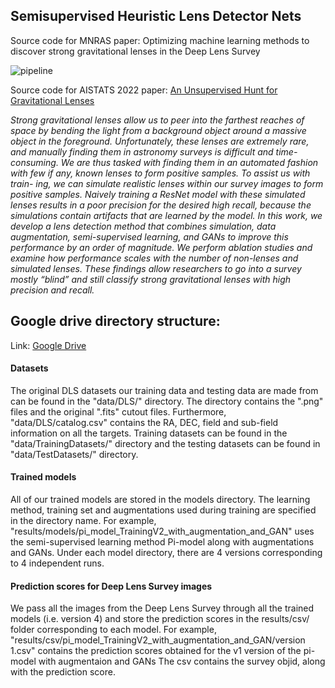 ## Semisupervised Heuristic Lens Detector Nets

Source code for MNRAS paper: Optimizing machine learning methods to discover strong gravitational
lenses in the Deep Lens Survey

![pipeline](https://user-images.githubusercontent.com/37102188/198930167-1d22c5ec-a028-461e-be40-29d9c3453a7e.png)

Source code for AISTATS 2022 paper: [An Unsupervised Hunt for Gravitational Lenses](https://arxiv.org/abs/2210.11681)

*Strong gravitational lenses allow us to peer into the farthest reaches of space by bending the light from a background object around a massive object in the foreground. Unfortunately, these lenses are extremely rare, and manually finding them in astronomy surveys is difficult and time-consuming. We are thus tasked with finding them in an automated fashion with few if any, known lenses to form positive samples. To assist us with train- ing, we can simulate realistic lenses within our survey images to form positive samples. Naively training a ResNet model with these simulated lenses results in a poor precision for the desired high recall, because the simulations contain artifacts that are learned by the model. In this work, we develop a lens detection method that combines simulation, data augmentation, semi-supervised learning, and GANs to improve this performance by an order of magnitude. We perform ablation studies and examine how performance scales with the number of non-lenses and simulated lenses. These findings allow researchers to go into a survey mostly “blind” and still classify strong gravitational lenses with high precision and recall.*


## Google drive directory structure:

Link: [Google Drive](https://drive.google.com/drive/folders/1mqEVBVmz3XBGTjibrk6Qu0MRpkOPSbG0?usp=drive_link)

#### Datasets
The original DLS datasets our training data and testing data are made from can be found in the "data/DLS/" directory. The directory contains the ".png" files and the original ".fits" cutout files. Furthermore, "data/DLS/catalog.csv" contains the RA, DEC, field and sub-field information on all the targets. Training datasets can be found in the "data/TrainingDatasets/" directory and the testing datasets can be found in "data/TestDatasets/" directory.

#### Trained models
All of our trained models are stored in the models directory. The learning method, training set and augmentations used during training are specified in the directory name.
For example, "results/models/pi_model_TrainingV2_with_augmentation_and_GAN" uses the semi-supervised learning method Pi-model along with augmentations and GANs.
Under each model directory, there are 4 versions corresponding to 4 independent runs.

#### Prediction scores for Deep Lens Survey images
We pass all the images from the Deep Lens Survey through all the trained models (i.e. version 4) and store the prediction scores in the results/csv/ folder corresponding to each model. For example, "results/csv/pi_model_TrainingV2_with_augmentation_and_GAN/version 1.csv" contains the prediction scores obtained for the v1 version of the pi-model with augmentaion and GANs
The csv contains the survey objid, along with the prediction score.
